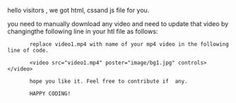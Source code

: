hello visitors , we got html, cssand js file for you.

you need to manually download any video and need to update that video by changingthe following line in your htl file as follows:
         
           
           replace video1.mp4 with name of your mp4 video in the following line of code.
           
           <video src="video1.mp4" poster="image/bg1.jpg" controls></video>

           hope you like it. Feel free to contribute if  any.

           HAPPY CODING!
